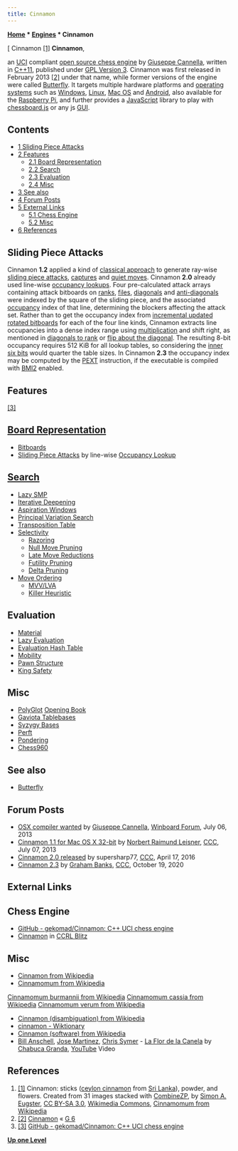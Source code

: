 ```yaml
---
title: Cinnamon
---
```

**[Home](Home "Home") * [Engines](Engines "Engines") * Cinnamon**

\[ Cinnamon <a id="cite-note-1" href="#cite-ref-1">[1]</a>
**Cinnamon**,

an [UCI](UCI "UCI") compliant [open source chess engine](Category:Open_Source "Category:Open Source") by [Giuseppe Cannella](Giuseppe_Cannella "Giuseppe Cannella"), written in [C++11](Cpp "Cpp"), published under [GPL Version 3](Free_Software_Foundation#GPL "Free Software Foundation").
Cinnamon was first released in February 2013 <a id="cite-note-2" href="#cite-ref-2">[2]</a> under that name, while former versions of the engine were called [Butterfly](index.php?title=Butterfly&action=edit&redlink=1 "Butterfly (page does not exist)").
It targets multiple hardware platforms and [operating systems](https://en.wikipedia.org/wiki/Operating_system) such as [Windows](Windows "Windows"), [Linux](Linux "Linux"), [Mac OS](Mac_OS "Mac OS") and [Android](Android "Android"),
also available for the [Raspberry Pi](Raspberry_Pi "Raspberry Pi"), and further provides a [JavaScript](JavaScript "JavaScript") library to play with [chessboard.js](index.php?title=Chessboard.js&action=edit&redlink=1 "Chessboard.js (page does not exist)") or any js [GUI](GUI "GUI").

## Contents

- [1 Sliding Piece Attacks](#sliding-piece-attacks)
- [2 Features](#features)
  - [2.1 Board Representation](#board-representation)
  - [2.2 Search](#search)
  - [2.3 Evaluation](#evaluation)
  - [2.4 Misc](#misc)
- [3 See also](#see-also)
- [4 Forum Posts](#forum-posts)
- [5 External Links](#external-links)
  - [5.1 Chess Engine](#chess-engine)
  - [5.2 Misc](#misc-2)
- [6 References](#references)

## Sliding Piece Attacks

Cinnamon **1.2** applied a kind of [classical approach](Classical_Approach "Classical Approach") to generate ray-wise [sliding piece attacks](Sliding_Piece_Attacks "Sliding Piece Attacks"), [captures](Captures "Captures") and [quiet moves](Quiet_Moves "Quiet Moves").
Cinnamon **2.0** already used line-wise [occupancy lookups](Sliding_Piece_Attacks#By_Occupancy_Lookup "Sliding Piece Attacks").
Four pre-calculated attack arrays containing attack bitboards on [ranks](Ranks "Ranks"), [files](Files "Files"), [diagonals](Diagonals "Diagonals") and [anti-diagonals](Anti-Diagonals "Anti-Diagonals")
were indexed by the square of the sliding piece, and the associated [occupancy](Occupancy "Occupancy") index of that line, determining the blockers affecting the attack set.
Rather than to get the occupancy index from [incremental updated](Incremental_Updates "Incremental Updates") [rotated bitboards](Rotated_Bitboards "Rotated Bitboards") for each of the four line kinds,
Cinnamon extracts line occupancies into a dense index range using [multiplication](Occupancy_of_any_Line#Using_Multiplication "Occupancy of any Line") and shift right,
as mentioned in [diagonals to rank](Flipping_Mirroring_and_Rotating#DiagonalstoRanks "Flipping Mirroring and Rotating") or [flip about the diagonal](Flipping_Mirroring_and_Rotating#FlipAbouttheDiagonal "Flipping Mirroring and Rotating").
The resulting 8-bit occupancy requires 512 KiB for all lookup tables, so considering the [inner six bits](First_Rank_Attacks#TheOuterSquares "First Rank Attacks") would quarter the table sizes.
In Cinnamon **2.3** the occupancy index may be computed by the [PEXT](BMI2#PEXT "BMI2") instruction, if the executable is compiled with [BMI2](BMI2 "BMI2") enabled.

## Features

<a id="cite-note-3" href="#cite-ref-3">[3]</a>

## [Board Representation](Board_Representation "Board Representation")

- [Bitboards](Bitboards "Bitboards")
- [Sliding Piece Attacks](Sliding_Piece_Attacks "Sliding Piece Attacks") by line-wise [Occupancy Lookup](Sliding_Piece_Attacks#By_Occupancy_Lookup "Sliding Piece Attacks")

## [Search](Search "Search")

- [Lazy SMP](Lazy_SMP "Lazy SMP")
- [Iterative Deepening](Iterative_Deepening "Iterative Deepening")
- [Aspiration Windows](Aspiration_Windows "Aspiration Windows")
- [Principal Variation Search](Principal_Variation_Search "Principal Variation Search")
- [Transposition Table](Transposition_Table "Transposition Table")
- [Selectivity](Selectivity "Selectivity")
  - [Razoring](Razoring "Razoring")
  - [Null Move Pruning](Null_Move_Pruning "Null Move Pruning")
  - [Late Move Reductions](Late_Move_Reductions "Late Move Reductions")
  - [Futility Pruning](Futility_Pruning "Futility Pruning")
  - [Delta Pruning](Delta_Pruning "Delta Pruning")
- [Move Ordering](Move_Ordering "Move Ordering")
  - [MVV/LVA](MVV-LVA "MVV-LVA")
  - [Killer Heuristic](Killer_Heuristic "Killer Heuristic")

## Evaluation

- [Material](Material "Material")
- [Lazy Evaluation](Lazy_Evaluation "Lazy Evaluation")
- [Evaluation Hash Table](Evaluation_Hash_Table "Evaluation Hash Table")
- [Mobility](Mobility "Mobility")
- [Pawn Structure](Pawn_Structure "Pawn Structure")
- [King Safety](King_Safety "King Safety")

## Misc

- [PolyGlot](PolyGlot "PolyGlot") [Opening Book](Opening_Book "Opening Book")
- [Gaviota Tablebases](Gaviota_Tablebases "Gaviota Tablebases")
- [Syzygy Bases](Syzygy_Bases "Syzygy Bases")
- [Perft](Perft "Perft")
- [Pondering](Pondering "Pondering")
- [Chess960](Chess960 "Chess960")

## See also

- [Butterfly](index.php?title=Butterfly&action=edit&redlink=1 "Butterfly (page does not exist)")

## Forum Posts

- [OSX compiler wanted](http://www.open-aurec.com/wbforum/viewtopic.php?f=4&t=52869&p=199463) by [Giuseppe Cannella](Giuseppe_Cannella "Giuseppe Cannella"), [Winboard Forum](Computer_Chess_Forums "Computer Chess Forums"), July 06, 2013
- [Cinnamon 1.1 for Mac OS X 32-bit](http://www.talkchess.com/forum/viewtopic.php?t=48582) by [Norbert Raimund Leisner](Norbert_Raimund_Leisner "Norbert Raimund Leisner"), [CCC](CCC "CCC"), July 07, 2013
- [Cinnamon 2.0 released](http://www.talkchess.com/forum3/viewtopic.php?f=2&t=59877) by supersharp77, [CCC](CCC "CCC"), April 17, 2016
- [Cinnamon 2.3](http://www.talkchess.com/forum3/viewtopic.php?f=2&t=75445) by [Graham Banks](Graham_Banks "Graham Banks"), [CCC](CCC "CCC"), October 19, 2020

## External Links

## Chess Engine

- [GitHub - gekomad/Cinnamon: C++ UCI chess engine](https://github.com/gekomad/cinnamon)
- [Cinnamon](http://ccrl.chessdom.com/ccrl/404/cgi/compare_engines.cgi?family=Cinnamon&print=Rating+list&print=Results+table&print=LOS+table&print=Ponder+hit+table&print=Eval+difference+table&print=Comopp+gamenum+table&print=Overlap+table&print=Score+with+common+opponents) in [CCRL Blitz](CCRL "CCRL")

## Misc

- [Cinnamon from Wikipedia](https://en.wikipedia.org/wiki/Cinnamon)
- [Cinnamomum from Wikipedia](https://en.wikipedia.org/wiki/Cinnamomum)

[Cinnamomum burmannii from Wikipedia](https://en.wikipedia.org/wiki/Cinnamomum_burmannii)
[Cinnamomum cassia from Wikipedia](https://en.wikipedia.org/wiki/Cinnamomum_cassia)
[Cinnamomum verum from Wikipedia](https://en.wikipedia.org/wiki/Cinnamomum_verum)

- [Cinnamon (disambiguation) from Wikipedia](https://en.wikipedia.org/wiki/Cinnamon_%28disambiguation%29)
- [cinnamon - Wiktionary](https://en.wiktionary.org/wiki/cinnamon)
- [Cinnamon (software) from Wikipedia](https://en.wikipedia.org/wiki/Cinnamon_%28software%29)
- [Bill Anschell](https://en.wikipedia.org/wiki/Bill_Anschell), [Jose Martinez](http://www.seattledrumschool.com/portfolio-view/jose-martinez/), [Chris Symer](http://originarts.com/artists/artist.php?Artist_ID=228) - [La Flor de la Canela](https://en.wikipedia.org/wiki/La_Flor_de_la_Canela) by [Chabuca Granda](https://en.wikipedia.org/wiki/Chabuca_Granda), [YouTube](https://en.wikipedia.org/wiki/YouTube) Video

## References

1. <a id="cite-ref-1" href="#cite-note-1">[1]</a> Cinnamon: sticks ([ceylon cinnamon](https://en.wikipedia.org/wiki/Cinnamomum_verum) from [Sri Lanka](https://en.wikipedia.org/wiki/Sri_Lanka)), powder, and flowers. Created from 31 images stacked with [CombineZP](https://en.wikipedia.org/wiki/CombineZ), by [Simon A. Eugster](https://commons.wikimedia.org/wiki/User:LivingShadow), [CC BY-SA 3.0](https://creativecommons.org/licenses/by-sa/3.0/deed.en), [Wikimedia Commons](https://en.wikipedia.org/wiki/Wikimedia_Commons), [Cinnamomum from Wikipedia](https://en.wikipedia.org/wiki/Cinnamomum)
1. <a id="cite-ref-2" href="#cite-note-2">[2]</a> [Cinnamon](http://www.g-sei.org/cinnamon/) « [G 6](G_6 "G 6")
1. <a id="cite-ref-3" href="#cite-note-3">[3]</a> [GitHub - gekomad/Cinnamon: C++ UCI chess engine](https://github.com/gekomad/Cinnamon)

**[Up one Level](Engines "Engines")**

